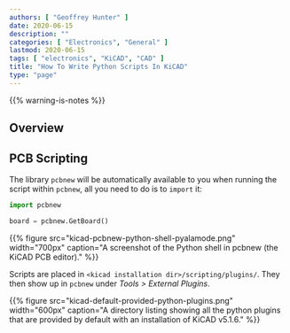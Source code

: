 ```yaml
---
authors: [ "Geoffrey Hunter" ]
date: 2020-06-15
description: ""
categories: [ "Electronics", "General" ]
lastmod: 2020-06-15
tags: [ "electronics", "KiCAD", "CAD" ]
title: "How To Write Python Scripts In KiCAD"
type: "page"
---
```


{{% warning-is-notes %}}

## Overview

## PCB Scripting

The library `pcbnew` will be automatically available to you when running the script within `pcbnew`, all you need to do is to `import` it:

```python
import pcbnew

board = pcbnew.GetBoard()
```

{{% figure src="kicad-pcbnew-python-shell-pyalamode.png" width="700px" caption="A screenshot of the Python shell in pcbnew (the KiCAD PCB editor)." %}}

Scripts are placed in `<kicad installation dir>/scripting/plugins/`. They then show up in `pcbnew` under _Tools > External Plugins_.

{{% figure src="kicad-default-provided-python-plugins.png" width="600px" caption="A directory listing showing all the python plugins that are provided by default with an installation of KiCAD v5.1.6." %}}